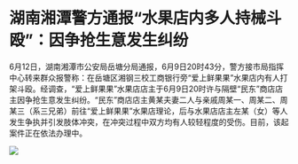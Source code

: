 

# 湖南湘潭警方通报“水果店内多人持械斗殴”：因争抢生意发生纠纷

6月12日，湖南湘潭市公安局岳塘分局通报，6月9日20时43分，警方接市局指挥中心转来群众报警称：在岳塘区湘钢三校工商银行旁“爱上鲜果果”水果店内有人打架斗殴。经调查，“爱上鲜果果”水果店店主于6月9日20时许与隔壁“民东”商店店主因争抢生意发生纠纷。“民东”商店店主黄某夫妻二人与亲戚周某一、周某二、周某三（系三兄弟）前往“爱上鲜果果”水果店理论，后与水果店店主左某（女）等人发生争执并引发肢体冲突，在冲突过程中双方均有人较轻程度的受伤。目前，该起案件正在依法办理中。

![](https://inews.gtimg.com/om_bt/Or83QitJLmEU8PtNkcyMcGAehR3y_-P2SPn_iCU6QvKK0AA/1000)


